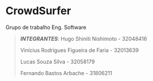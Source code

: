 # CrowdSurfer
Grupo de trabalho Eng. Software
> ***INTEGRANTES***:
>   Hugo Shiniti Nishimoto - 32048416
>   
>   Vinícius Rodrigues Figueira de Faria - 32013639
>   
>   Lucas Souza Silva - 32058179
>   
>   Fernando Bastos Arbache - 31806211
